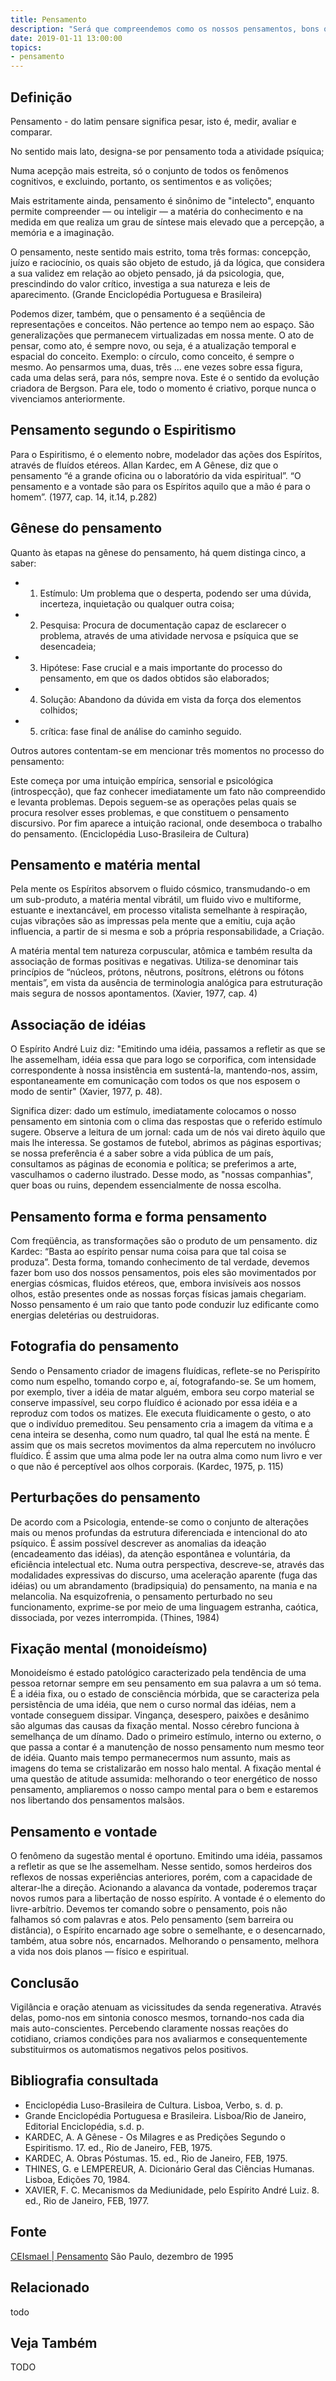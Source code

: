 ```yaml
---
title: Pensamento
description: "Será que compreendemos como os nossos pensamentos, bons ou maus, surgem em nossa mente, permanecem e se esvaem?"
date: 2019-01-11 13:00:00
topics: 
- pensamento
---
```


## Definição
Pensamento - do latim pensare significa pesar, isto é, medir, avaliar e
comparar.

No sentido mais lato, designa-se por pensamento toda a atividade psíquica;

Numa acepção mais estreita, só o conjunto de todos os fenômenos cognitivos, e
excluindo, portanto, os sentimentos e as volições;

Mais estritamente ainda, pensamento é sinônimo de "intelecto", enquanto permite
compreender — ou inteligir — a matéria do conhecimento e na medida em que
realiza um grau de síntese mais elevado que a percepção, a memória e a
imaginação.

O pensamento, neste sentido mais estrito, toma três formas: concepção, juízo e
raciocínio, os quais são objeto de estudo, já da lógica, que considera a sua
validez em relação ao objeto pensado, já da psicologia, que, prescindindo do
valor crítico, investiga a sua natureza e leis de aparecimento. (Grande
Enciclopédia Portuguesa e Brasileira)

Podemos dizer, também, que o pensamento é a seqüência de representações e
conceitos. Não pertence ao tempo nem ao espaço. São generalizações que
permanecem virtualizadas em nossa mente. O ato de pensar, como ato, é sempre
novo, ou seja, é a atualização temporal e espacial do conceito. Exemplo: o
círculo, como conceito, é sempre o mesmo. Ao pensarmos uma, duas, três ... ene
vezes sobre essa figura, cada uma delas será, para nós, sempre nova. Este é o
sentido da evolução criadora de Bergson. Para ele, todo o momento é criativo,
porque nunca o vivenciamos anteriormente.

## Pensamento segundo o Espiritismo
Para o Espiritismo, é o elemento nobre, modelador das ações dos Espíritos,
através de fluídos etéreos. Allan Kardec, em A Gênese, diz que o pensamento  “é
a grande oficina ou o laboratório da vida espiritual”. “O pensamento e a vontade
são para os Espíritos aquilo que a mão é para o homem”. (1977, cap. 14, it.14,
p.282)

## Gênese do pensamento
Quanto às etapas na gênese do pensamento, há quem distinga cinco, a saber:

* 1. Estímulo: Um problema que o desperta, podendo ser uma dúvida, incerteza, inquietação ou
qualquer outra coisa;
* 2. Pesquisa: Procura de documentação capaz de esclarecer o problema, através de uma atividade
nervosa e psíquica que se desencadeia;
* 3. Hipótese: Fase crucial e a mais importante do processo do pensamento, em
que os dados obtidos são elaborados;
* 4. Solução: Abandono da dúvida em vista da força dos elementos colhidos;
* 5. crítica: fase final de análise do caminho seguido.

Outros autores contentam-se em mencionar três momentos no processo do
pensamento:

Este começa por uma intuição empírica, sensorial e psicológica (introspecção),
que faz conhecer imediatamente um fato não compreendido e levanta problemas.
Depois seguem-se as operações pelas quais se procura resolver esses problemas, e
que constituem o pensamento discursivo. Por fim aparece a intuição racional,
onde desemboca o trabalho do pensamento. (Enciclopédia Luso-Brasileira de
Cultura)

## Pensamento e matéria mental
Pela mente os Espíritos absorvem o fluido cósmico, transmudando-o em um
sub-produto, a matéria mental vibrátil, um fluido vivo e multiforme, estuante e
inextancável, em processo vitalista semelhante à respiração, cujas vibrações são
as impressas pela mente que a emitiu, cuja ação influencia, a partir de si mesma
e sob a própria responsabilidade, a Criação.

A matéria mental tem natureza corpuscular, atômica e também resulta da
associação de formas positivas e negativas. Utiliza-se denominar tais princípios
de “núcleos, prótons, nêutrons, posítrons, elétrons ou fótons mentais”, em vista
da ausência de terminologia analógica para estruturação mais segura de nossos
apontamentos. (Xavier, 1977, cap. 4)

## Associação de idéias
O Espírito André Luiz diz: "Emitindo uma idéia, passamos a refletir as que se
lhe assemelham, idéia essa que para logo se corporifica, com intensidade
correspondente à nossa insistência em sustentá-la, mantendo-nos, assim,
espontaneamente em comunicação com todos os que nos esposem o modo de sentir"
(Xavier, 1977, p. 48).

Significa dizer: dado um estímulo, imediatamente colocamos o nosso pensamento em
sintonia com o clima das respostas que o referido estímulo sugere. Observe a
leitura de um jornal: cada um de nós vai direto àquilo que mais lhe interessa.
Se gostamos de futebol, abrimos as páginas esportivas; se nossa preferência é a
saber sobre a vida pública de um país, consultamos as páginas de economia e
política; se preferimos a arte, vasculhamos o caderno ilustrado. Desse modo, as
"nossas companhias", quer boas ou ruins, dependem essencialmente de nossa
escolha.

## Pensamento forma e forma pensamento
Com freqüência, as transformações são o produto de um pensamento. diz Kardec:
“Basta ao espírito pensar numa coisa para que tal coisa se produza”. Desta
forma, tomando conhecimento de tal verdade, devemos fazer bom uso dos nossos
pensamentos, pois eles são movimentados por energias cósmicas, fluidos  etéreos,
que, embora invisíveis aos nossos olhos, estão presentes onde as nossas forças
físicas jamais chegariam. Nosso pensamento é um raio que tanto pode conduzir luz
edificante como energias deletérias ou destruidoras. 

## Fotografia do pensamento
Sendo o Pensamento criador de imagens fluídicas, reflete-se no Perispírito como
num espelho, tomando corpo e, aí, fotografando-se. Se um homem, por exemplo,
tiver a idéia de matar alguém, embora seu corpo material se conserve impassível,
seu corpo fluídico é acionado por essa idéia e a reproduz com todos os matizes.
Ele executa fluidicamente o gesto, o ato que o indivíduo premeditou. Seu
pensamento cria a imagem da vítima e a cena inteira se desenha, como num quadro,
tal qual lhe está na mente. É assim que os mais secretos movimentos da alma
repercutem no invólucro fluídico. É assim que uma alma pode ler na outra alma
como num livro e ver o que não é perceptível aos olhos corporais. (Kardec, 1975,
p. 115)

## Perturbações do pensamento
De acordo com a Psicologia, entende-se como o conjunto de alterações mais ou
menos profundas da estrutura diferenciada e intencional do ato psíquico. É assim
possível descrever as anomalias da ideação (encadeamento das idéias), da atenção
espontânea e voluntária, da eficiência intelectual etc. Numa outra perspectiva,
descreve-se, através das modalidades expressivas do discurso, uma aceleração
aparente (fuga das idéias) ou um abrandamento (bradipsiquia) do pensamento, na
mania e na melancolia. Na esquizofrenia, o pensamento perturbado no seu
funcionamento, exprime-se por meio de uma linguagem estranha, caótica,
dissociada, por vezes interrompida. (Thines, 1984)

## Fixação mental (monoideísmo)
Monoideísmo é estado patológico caracterizado pela tendência de uma pessoa
retornar sempre em seu pensamento em sua palavra a um só tema. É a idéia fixa,
ou o estado de consciência mórbida, que se caracteriza pela persistência de uma
idéia, que nem o curso normal das idéias, nem a vontade conseguem dissipar.
Vingança, desespero, paixões e desânimo são algumas das causas da fixação
mental. Nosso cérebro funciona à semelhança de um dínamo. Dado o primeiro
estímulo, interno ou externo, o que passa a contar é a manutenção de nosso
pensamento num mesmo teor de idéia. Quanto mais tempo permanecermos num assunto,
mais as imagens do tema se cristalizarão em nosso halo mental. A fixação mental
é uma questão de atitude assumida: melhorando o teor energético de nosso
pensamento,  ampliaremos o nosso campo mental para o bem e estaremos nos
libertando dos pensamentos malsãos.

## Pensamento e vontade
O fenômeno da sugestão mental é oportuno. Emitindo uma idéia, passamos a
refletir as que se lhe assemelham. Nesse sentido, somos herdeiros dos reflexos
de nossas experiências anteriores, porém, com a capacidade de alterar-lhe a
direção. Acionando a alavanca da vontade, poderemos traçar novos rumos para a
libertação de nosso espírito. A vontade é o elemento do livre-arbítrio. Devemos
ter comando sobre o pensamento, pois não falhamos só com palavras e atos. Pelo
pensamento (sem barreira ou distância), o Espírito encarnado age sobre o
semelhante, e o desencarnado, também, atua sobre nós, encarnados. Melhorando o
pensamento, melhora a vida nos dois planos — físico e espiritual.

## Conclusão
Vigilância e oração atenuam as vicissitudes da senda regenerativa. Através
delas, pomo-nos em sintonia conosco mesmos, tornando-nos cada dia mais
auto-conscientes. Percebendo claramente nossas reações do cotidiano, criamos
condições para nos avaliarmos e consequentemente substituirmos os automatismos
negativos pelos positivos. 

## Bibliografia consultada

* Enciclopédia Luso-Brasileira de Cultura. Lisboa, Verbo, s. d. p.
* Grande Enciclopédia Portuguesa e Brasileira. Lisboa/Rio de Janeiro, Editorial
Enciclopédia, s.d. p.
* KARDEC, A. A Gênese - Os Milagres e as Predições Segundo o Espiritismo. 17. ed.,
Rio de Janeiro, FEB, 1975.
* KARDEC, A. Obras Póstumas. 15. ed., Rio de Janeiro, FEB, 1975.
* THINES, G. e LEMPEREUR, A. Dicionário Geral das Ciências Humanas. Lisboa,
Edições 70, 1984.
* XAVIER, F. C. Mecanismos da Mediunidade, pelo Espírito André Luiz. 8. ed., Rio
de Janeiro, FEB, 1977.


## Fonte
[CEIsmael | Pensamento](http://www.sergiobiagigregorio.com.br/palestra/pensamento.htm)
São Paulo, dezembro de 1995  







## Relacionado
todo

## Veja Também
TODO

